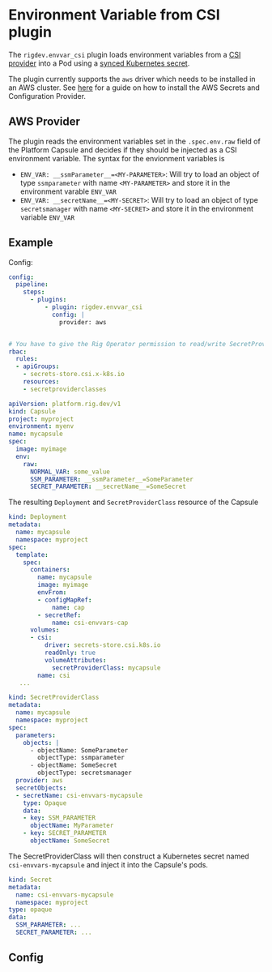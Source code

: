 # Environment Variable from CSI plugin

The `rigdev.envvar_csi` plugin loads environment variables from a [CSI provider](https://secrets-store-csi-driver.sigs.k8s.io/concepts) into a Pod using a [synced Kubernetes secret](https://secrets-store-csi-driver.sigs.k8s.io/topics/sync-as-kubernetes-secret).

The plugin currently supports the `aws` driver which needs to be installed in an AWS cluster. See [here](https://docs.aws.amazon.com/systems-manager/latest/userguide/integrating_csi_driver.html#integrating_csi_driver_install) for a guide on how to install the AWS Secrets and Configuration Provider. 

## AWS Provider
The plugin reads the environment variables set in the `.spec.env.raw` field of the Platform Capsule and decides if they should be injected as a CSI environment variable. The syntax for the envionment variables is 
- `ENV_VAR: __ssmParameter__=<MY-PARAMETER>`: Will try to load an object of type `ssmparameter` with name `<MY-PARAMETER>` and store it in the environment varable `ENV_VAR`
- `ENV_VAR: __secretName__=<MY-SECRET>`: Will try to load an object of type `secretsmanager` with name `<MY-SECRET>` and store it in the environment variable `ENV_VAR`

## Example

Config:

```yaml title="Helm values - Operator"
config:
  pipeline:
    steps:
      - plugins:
          - plugin: rigdev.envvar_csi
            config: |
              provider: aws


# You have to give the Rig Operator permission to read/write SecretProviderClass objects
rbac:
  rules: 
  - apiGroups:
    - secrets-store.csi.x-k8s.io
    resources:
    - secretproviderclasses
```

```yaml title="Platform Capsule"
apiVersion: platform.rig.dev/v1
kind: Capsule
project: myproject
environment: myenv
name: mycapsule
spec:
  image: myimage
  env:
    raw:
      NORMAL_VAR: some_value
      SSM_PARAMETER: __ssmParameter__=SomeParameter
      SECRET_PARAMETER: __secretName__=SomeSecret
```

The resulting `Deployment` and `SecretProviderClass` resource of the Capsule

```yaml title=Deployment
kind: Deployment
metadata:
  name: mycapsule
  namespace: myproject
spec:
  template:
    spec:
      containers:
        name: mycapsule
        image: myimage
        envFrom:
        - configMapRef:
            name: cap
        - secretRef:
            name: csi-envvars-cap
      volumes:
      - csi:
          driver: secrets-store.csi.k8s.io
          readOnly: true
          volumeAttributes:
            secretProviderClass: mycapsule
        name: csi
   ...
```

```yaml title=SecretProviderClass
kind: SecretProviderClass
metadata:
  name: mycapsule
  namespace: myproject
spec:
  parameters:
    objects: |
      - objectName: SomeParameter
        objectType: ssmparameter
      - objectName: SomeSecret
        objectType: secretsmanager
  provider: aws
  secretObjects:
  - secretName: csi-envvars-mycapsule
    type: Opaque
    data:
    - key: SSM_PARAMETER
      objectName: MyParameter
    - key: SECRET_PARAMETER
      objectName: SomeSecret
```

The SecretProviderClass will then construct a Kubernetes secret named `csi-envvars-mycapsule` and inject it into the Capsule's pods.

```yaml title="Secret owned by SecretProviderClass"
kind: Secret
metadata:
  name: csi-envvars-mycapsule
  namespace: myproject
type: opaque
data:
  SSM_PARAMETER: ...
  SECRET_PARAMETER: ...
```
## Config

